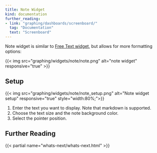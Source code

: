 ```yaml
---
title: Note Widget
kind: documentation
further_reading:
- link: "graphing/dashboards/screenboard/"
  tag: "Documentation"
  text: "Screenboard"
---
```



Note widget is similar to [Free Text widget][1], but allows for more formatting options:

{{< img src="graphing/widgets/note/note.png" alt="note widget" responsive="true" >}}

## Setup

{{< img src="graphing/widgets/note/note_setup.png" alt="Note widget setup" responsive="true"  style="width:80%;">}}

1. Enter the text you want to display. Note that markdown is supported.
2. Choose the text size and the note background color.
3. Select the pointer position.

## Further Reading

{{< partial name="whats-next/whats-next.html" >}}

[1]: /graphing/widget/free_text

